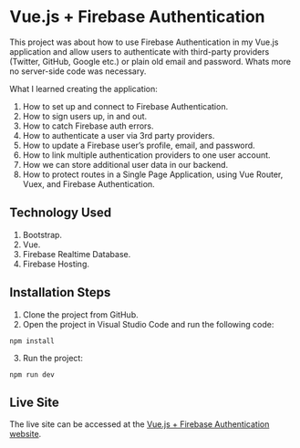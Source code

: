 # Vue.js + Firebase Authentication

This project was about how to use Firebase Authentication in my Vue.js application and allow users to authenticate with third-party providers (Twitter, GitHub, Google etc.) or plain old email and password. Whats more no server-side code was necessary.

What I learned creating the application:

1. How to set up and connect to Firebase Authentication.
1. How to sign users up, in and out.
1. How to catch Firebase auth errors.
1. How to authenticate a user via 3rd party providers.
1. How to update a Firebase user’s profile, email, and password.
1. How to link multiple authentication providers to one user account.
1. How we can store additional user data in our backend.
1. How to protect routes in a Single Page Application, using Vue Router, Vuex, and Firebase Authentication.

## Technology Used

1. Bootstrap.
1. Vue.
1. Firebase Realtime Database.
1. Firebase Hosting.

## Installation Steps

1. Clone the project from GitHub.
2. Open the project in Visual Studio Code and run the following code:

`npm install`

3. Run the project:

`npm run dev`

## Live Site

The live site can be accessed at the [Vue.js + Firebase Authentication website][website].

[website]: https://vue-firebase-auth.s3.co.ke/
